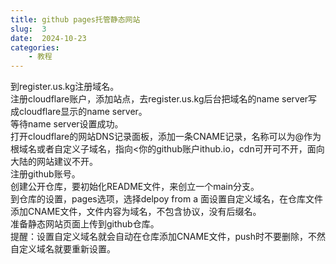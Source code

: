 ```yaml
---
title: github pages托管静态网站
slug:  3
date:  2024-10-23
categories:
    - 教程
---
```

到register.us.kg注册域名。  
注册cloudflare账户，添加站点，去register.us.kg后台把域名的name server写成cloudflare显示的name server。  
等待name server设置成功。  
打开cloudflare的网站DNS记录面板，添加一条CNAME记录，名称可以为@作为根域名或者自定义子域名，指向<你的github账户ithub.io，cdn可开可不开，面向大陆的网站建议不开。  
注册github账号。  
创建公开仓库，要初始化README文件，来创立一个main分支。  
到仓库的设置，pages选项，选择delpoy from a 面设置自定义域名，在仓库文件添加CNAME文件，文件内容为域名，不包含协议，没有后缀名。  
准备静态网站页面上传到github仓库。  
提醒：设置自定义域名就会自动在仓库添加CNAME文件，push时不要删除，不然自定义域名就要重新设置。